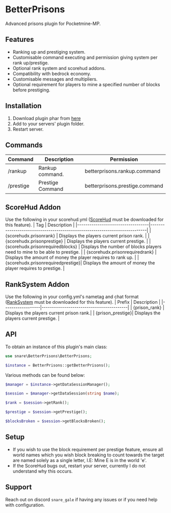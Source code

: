 # BetterPrisons

Advanced prisons plugin for Pocketmine-MP.

## Features
 - Ranking up and prestiging system.
 - Customisable command executing and permission giving system per rank up/prestige.
 - Optional rank system and scorehud addons.
 - Compatibility with bedrock economy.
 - Customisable messages and multipliers.
 - Optional requirement for players to mine a specified number of blocks before prestiging.

## Installation
 1. Download plugin phar from [here](https://poggit.pmmp.io/ci/snarerectify/BetterPrisons/~)
 2. Add to your servers' plugin folder.
 3. Restart server.

## Commands
| Command   | Description      | Permission                     |                                                             
|-----------|------------------|--------------------------------|
| /rankup   | Rankup command.  | betterprisons.rankup.command   | 
| /prestige | Prestige Command | betterprisons.prestige.command |         

## ScoreHud Addon
Use the following in your scorehud.yml ([ScoreHud](https://poggit.pmmp.io/p/ScoreHud) must be downloaded for this feature).
| Tag                               | Description                                                                |
|-----------------------------------|----------------------------------------------------------------------------|
| {scorehudx.prisonrank}            | Displays the players current prison rank.                                  |
| {scorehudx.prisonprestige}        | Displays the players current prestige.                                     |
| {scorehudx.prisonrequiredblocks}  | Displays the number of blocks players need to mine to be able to prestige. |
| {scorehudx.prisonrequiredrank}    | Displays the amount of money the player requires to rank up.               |
| {scorehudx.prisonrequiredprestige}| Displays the amount of money the player requires to prestige.              |

## RankSystem Addon
Use the following in your config.yml's nametag and chat format ([RankSystem](https://poggit.pmmp.io/p/RankSystem) must be downloaded for this feature).
| Prefix           | Description                              |
|------------------|------------------------------------------|
| {prison_rank}    | Displays the players current prison rank.|
| {prison_prestige}| Displays the players current prestige.   |

## API
To obtain an instance of this plugin's main class:
```php
use snare\BetterPrisons\BetterPrisons;

$instance = BetterPrisons::getBetterPrisons();
```

Various methods can be found below:
```php
$manager = $instance->getDataSessionManager();

$session = $manager->getDataSession(string $name);

$rank = $session->getRank();

$prestige = $session->getPrestige();

$blocksBroken = $session->getBlocksBroken();
```

## Setup
 - If you wish to use the block requirement per prestige feature, ensure all world names which you wish block breaking to count towards the target 
 are named solely as a single letter, I.E: Mine E is in the world 'e'.
 - If the ScoreHud bugs out, restart your server, currently I do not understand why this occurs.

## Support
Reach out on discord `snare_gale` if having any issues or if you need help with configuration.

             
